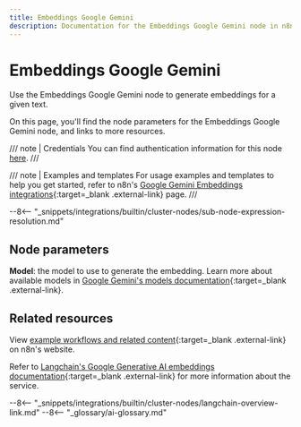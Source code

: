 ```yaml
---
title: Embeddings Google Gemini
description: Documentation for the Embeddings Google Gemini node in n8n, a workflow automation platform. Includes details of operations and configuration, and links to examples and credentials information.
---
```


# Embeddings Google Gemini

Use the Embeddings Google Gemini node to generate embeddings for a given text.

On this page, you'll find the node parameters for the Embeddings Google Gemini node, and links to more resources.

/// note | Credentials
You can find authentication information for this node [here](/integrations/builtin/credentials/google/googleai/).
///

/// note | Examples and templates
For usage examples and templates to help you get started, refer to n8n's [Google Gemini Embeddings integrations](https://n8n.io/integrations/embeddings-google-gemini/){:target=_blank .external-link} page.
///	

--8<-- "_snippets/integrations/builtin/cluster-nodes/sub-node-expression-resolution.md"

## Node parameters

**Model**: the model to use to generate the embedding. Learn more about available models in [Google Gemini's models documentation](https://ai.google.dev/models/gemini){:target=_blank .external-link}.


## Related resources

View [example workflows and related content](https://n8n.io/integrations/embeddings-google-gemini/){:target=_blank .external-link} on n8n's website.

Refer to [Langchain's Google Generative AI embeddings documentation](https://js.langchain.com/docs/integrations/text_embedding/google_generativeai){:target=_blank .external-link} for more information about the service.

--8<-- "_snippets/integrations/builtin/cluster-nodes/langchain-overview-link.md"
--8<-- "_glossary/ai-glossary.md"
